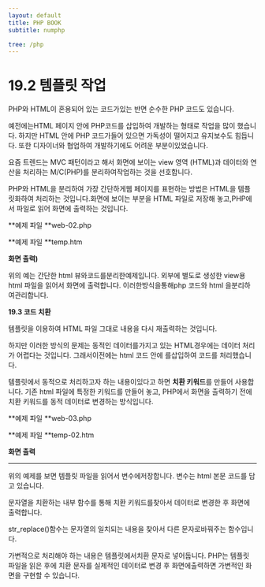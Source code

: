 ```yaml
---
layout: default
title: PHP BOOK
subtitle: numphp

tree: /php
---
```


# 19.2 템플릿 작업

 

PHP와 HTML이 혼용되어 있는 코드가있는 반면 순수한 PHP 코드도 있습니다.

 

예전에는HTML 페이지 안에 PHP코드를 삽입하여 개발하는 형태로 작업을 많이 했습니다. 하지만 HTML 안에 PHP 코드가들어 있으면 가독성이 떨어지고 유지보수도 힘듭니다. 또한 디자이너와 협업하여 개발하기에도 어려운 부분이있었습니다.

 

요즘 트렌드는 MVC 패턴이라고 해서 화면에 보이는 view 영역 (HTML)과 데이터와 연산을 처리하는 M/C(PHP)를 분리하여작업하는 것을 선호합니다.

 

PHP와 HTML을 분리하여 가장 간단하게웹 페이지를 표현하는 방법은 HTML을 템플릿화하여 처리하는 것입니다.화면에 보이는 부분을 HTML 파일로 저장해 놓고,PHP에서 파일로 읽어 화면에 출력하는 것입니다.

 

 

 

**예제 파일 **web-02.php

 

 

**예제 파일 **temp.htm

 

**화면 출력)**

  

 

위의 예는 간단한 html 뷰와코드를분리한예제입니다. 외부에 별도로 생성한 view용html 파일을 읽어서 화면에 출력합니다. 이러한방식을통해php 코드와 html 을분리하여관리합니다.

 

**19.3 ****코드 치환******

 

템플릿을 이용하여 HTML 파일 그대로 내용을 다시 재출력하는 것입니다. 

 

하지만 이러한 방식의 문제는 동적인 데이터를가지고 있는 HTML경우에는 데이터 처리가 어렵다는 것입니다. 그래서이전에는 html 코드 안에 <?php ~ ?>를삽입하여 코드를 처리했습니다.

 

템플릿에서 동적으로 처리하고자 하는 내용이있다고 하면 **치환 키워드**를 만들어 사용합니다. 기존 html 파일에 특정한 키워드를 만들어 놓고, PHP에서 화면을 출력하기 전에 치환 키워드를 동적 데이터로 변경하는 방식입니다.

 

**예제 파일 **web-03.php

 

**예제 파일 **temp-02.htm

 

**화면 출력**

 

** **

위의 예제를 보면 템플릿 파일을 읽어서 변수에저장합니다. 변수는 html 본문 코드를 담고 있습니다.

 

문자열을 치환하는 내부 함수를 통해 치환 키워드를찾아서 데이터로 변경한 후 화면에 출력합니다.

 

str_replace()함수는 문자열의 일치되는 내용을 찾아서 다른 문자로바꿔주는 함수입니다.

 

 

가변적으로 처리해야 하는 내용은 템플릿에서치환 문자로 넣어둡니다. PHP는 템플릿 파일을 읽은 후에 치환 문자를 실제적인 데이터로 변경 후 화면에출력하면 가변적인 화면을 구현할 수 있습니다.

 

 

